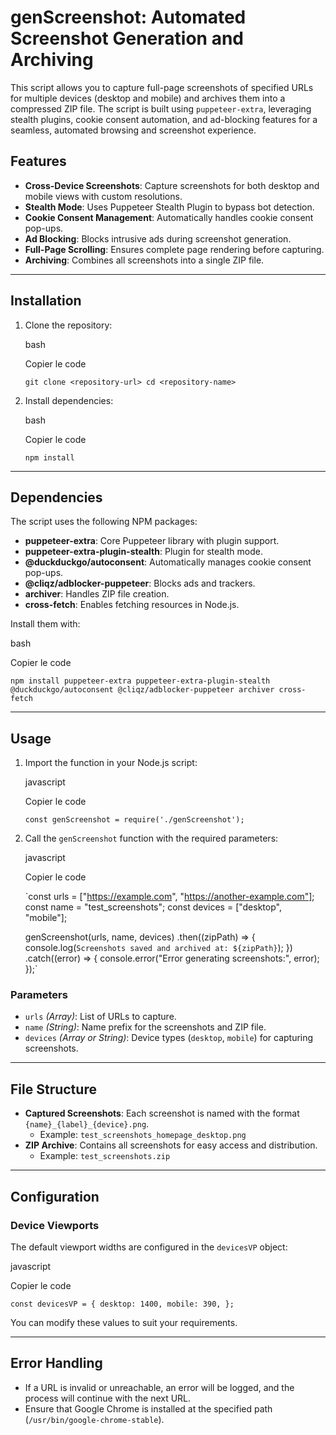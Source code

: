 genScreenshot: Automated Screenshot Generation and Archiving
============================================================

This script allows you to capture full-page screenshots of specified URLs for multiple devices (desktop and mobile) and archives them into a compressed ZIP file. The script is built using `puppeteer-extra`, leveraging stealth plugins, cookie consent automation, and ad-blocking features for a seamless, automated browsing and screenshot experience.

Features
--------

-   **Cross-Device Screenshots**: Capture screenshots for both desktop and mobile views with custom resolutions.
-   **Stealth Mode**: Uses Puppeteer Stealth Plugin to bypass bot detection.
-   **Cookie Consent Management**: Automatically handles cookie consent pop-ups.
-   **Ad Blocking**: Blocks intrusive ads during screenshot generation.
-   **Full-Page Scrolling**: Ensures complete page rendering before capturing.
-   **Archiving**: Combines all screenshots into a single ZIP file.

* * * * *

Installation
------------

1.  Clone the repository:

    bash

    Copier le code

    `git clone <repository-url>
    cd <repository-name>`

2.  Install dependencies:

    bash

    Copier le code

    `npm install`

* * * * *

Dependencies
------------

The script uses the following NPM packages:

-   **puppeteer-extra**: Core Puppeteer library with plugin support.
-   **puppeteer-extra-plugin-stealth**: Plugin for stealth mode.
-   **@duckduckgo/autoconsent**: Automatically manages cookie consent pop-ups.
-   **@cliqz/adblocker-puppeteer**: Blocks ads and trackers.
-   **archiver**: Handles ZIP file creation.
-   **cross-fetch**: Enables fetching resources in Node.js.

Install them with:

bash

Copier le code

`npm install puppeteer-extra puppeteer-extra-plugin-stealth @duckduckgo/autoconsent @cliqz/adblocker-puppeteer archiver cross-fetch`

* * * * *

Usage
-----

1.  Import the function in your Node.js script:

    javascript

    Copier le code

    `const genScreenshot = require('./genScreenshot');`

2.  Call the `genScreenshot` function with the required parameters:

    javascript

    Copier le code

    `const urls = ["https://example.com", "https://another-example.com"];
    const name = "test_screenshots";
    const devices = ["desktop", "mobile"];

    genScreenshot(urls, name, devices)
      .then((zipPath) => {
        console.log(`Screenshots saved and archived at: ${zipPath}`);
      })
      .catch((error) => {
        console.error("Error generating screenshots:", error);
      });`

### Parameters

-   `urls` *(Array)*: List of URLs to capture.
-   `name` *(String)*: Name prefix for the screenshots and ZIP file.
-   `devices` *(Array or String)*: Device types (`desktop`, `mobile`) for capturing screenshots.

* * * * *

File Structure
--------------

-   **Captured Screenshots**: Each screenshot is named with the format `{name}_{label}_{device}.png`.
    -   Example: `test_screenshots_homepage_desktop.png`
-   **ZIP Archive**: Contains all screenshots for easy access and distribution.
    -   Example: `test_screenshots.zip`

* * * * *

Configuration
-------------

### Device Viewports

The default viewport widths are configured in the `devicesVP` object:

javascript

Copier le code

`const devicesVP = {
  desktop: 1400,
  mobile: 390,
};`

You can modify these values to suit your requirements.

* * * * *

Error Handling
--------------

-   If a URL is invalid or unreachable, an error will be logged, and the process will continue with the next URL.
-   Ensure that Google Chrome is installed at the specified path (`/usr/bin/google-chrome-stable`).
